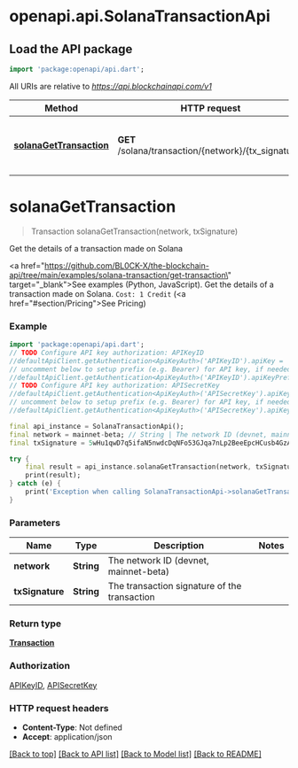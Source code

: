 # openapi.api.SolanaTransactionApi

## Load the API package
```dart
import 'package:openapi/api.dart';
```

All URIs are relative to *https://api.blockchainapi.com/v1*

Method | HTTP request | Description
------------- | ------------- | -------------
[**solanaGetTransaction**](SolanaTransactionApi.md#solanagettransaction) | **GET** /solana/transaction/{network}/{tx_signature} | Get the details of a transaction made on Solana


# **solanaGetTransaction**
> Transaction solanaGetTransaction(network, txSignature)

Get the details of a transaction made on Solana

<a href=\"https://github.com/BL0CK-X/the-blockchain-api/tree/main/examples/solana-transaction/get-transaction\" target=\"_blank\">See examples (Python, JavaScript)</a>.      Get the details of a transaction made on Solana.  `Cost: 1 Credit` (<a href=\"#section/Pricing\">See Pricing</a>)

### Example
```dart
import 'package:openapi/api.dart';
// TODO Configure API key authorization: APIKeyID
//defaultApiClient.getAuthentication<ApiKeyAuth>('APIKeyID').apiKey = 'YOUR_API_KEY';
// uncomment below to setup prefix (e.g. Bearer) for API key, if needed
//defaultApiClient.getAuthentication<ApiKeyAuth>('APIKeyID').apiKeyPrefix = 'Bearer';
// TODO Configure API key authorization: APISecretKey
//defaultApiClient.getAuthentication<ApiKeyAuth>('APISecretKey').apiKey = 'YOUR_API_KEY';
// uncomment below to setup prefix (e.g. Bearer) for API key, if needed
//defaultApiClient.getAuthentication<ApiKeyAuth>('APISecretKey').apiKeyPrefix = 'Bearer';

final api_instance = SolanaTransactionApi();
final network = mainnet-beta; // String | The network ID (devnet, mainnet-beta)
final txSignature = 5wHu1qwD7q5ifaN5nwdcDqNFo53GJqa7nLp2BeeEpcHCusb4GzARz4GjgzsEHMkBMgCJMGa6GSQ1VG96Exv8kt2W; // String | The transaction signature of the transaction

try {
    final result = api_instance.solanaGetTransaction(network, txSignature);
    print(result);
} catch (e) {
    print('Exception when calling SolanaTransactionApi->solanaGetTransaction: $e\n');
}
```

### Parameters

Name | Type | Description  | Notes
------------- | ------------- | ------------- | -------------
 **network** | **String**| The network ID (devnet, mainnet-beta) | 
 **txSignature** | **String**| The transaction signature of the transaction | 

### Return type

[**Transaction**](Transaction.md)

### Authorization

[APIKeyID](../README.md#APIKeyID), [APISecretKey](../README.md#APISecretKey)

### HTTP request headers

 - **Content-Type**: Not defined
 - **Accept**: application/json

[[Back to top]](#) [[Back to API list]](../README.md#documentation-for-api-endpoints) [[Back to Model list]](../README.md#documentation-for-models) [[Back to README]](../README.md)

